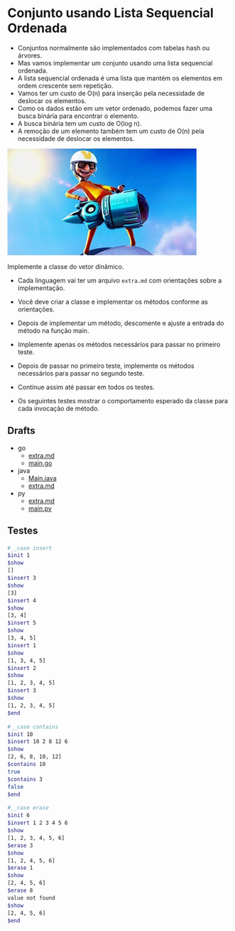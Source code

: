 # Conjunto usando Lista Sequencial Ordenada

- Conjuntos normalmente são implementados com tabelas hash ou árvores.
- Mas vamos implementar um conjunto usando uma lista sequencial ordenada.
- A lista sequencial ordenada é uma lista que mantém os elementos em ordem crescente sem repetição.
- Vamos ter um custo de O(n) para inserção pela necessidade de deslocar os elementos.
- Como os dados estão em um vetor ordenado, podemos fazer uma busca binária para encontrar o elemento.
- A busca binária tem um custo de O(log n).
- A remoção de um elemento também tem um custo de O(n) pela necessidade de deslocar os elementos.

![_](cover.jpg)

Implemente a classe do vetor dinâmico.

- Cada linguagem vai ter um arquivo `extra.md` com orientações sobre a implementação.
- Você deve criar a classe e implementar os métodos conforme as orientações.
- Depois de implementar um método, descomente e ajuste a entrada do método na função main.
- Implemente apenas os métodos necessários para passar no primeiro teste.
- Depois de passar no primeiro teste, implemente os métodos necessários para passar no segundo teste.
- Continue assim até passar em todos os testes.

- Os seguintes testes mostrar o comportamento esperado da classe para cada invocação de método.

## Drafts

<!-- links .cache/draft -->
- go
  - [extra.md](.cache/draft/go/extra.md)
  - [main.go](.cache/draft/go/main.go)
- java
  - [Main.java](.cache/draft/java/Main.java)
  - [extra.md](.cache/draft/java/extra.md)
- py
  - [extra.md](.cache/draft/py/extra.md)
  - [main.py](.cache/draft/py/main.py)
<!-- links -->


## Testes

```bash
#__case insert
$init 1
$show
[]
$insert 3
$show
[3]
$insert 4
$show
[3, 4]
$insert 5
$show
[3, 4, 5]
$insert 1
$show
[1, 3, 4, 5]
$insert 2
$show
[1, 2, 3, 4, 5]
$insert 3
$show
[1, 2, 3, 4, 5]
$end
```

```bash
#__case contains
$init 10
$insert 10 2 8 12 6
$show
[2, 6, 8, 10, 12]
$contains 10
true
$contains 3
false
$end
```

```bash
#__case erase
$init 6
$insert 1 2 3 4 5 6
$show
[1, 2, 3, 4, 5, 6]
$erase 3
$show
[1, 2, 4, 5, 6]
$erase 1
$show
[2, 4, 5, 6]
$erase 8
value not found
$show
[2, 4, 5, 6]
$end
```

